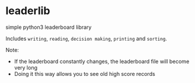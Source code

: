 # leaderlib
simple python3 leaderboard library

Includes `writing`, `reading`, `decision making`, `printing` and `sorting`.

Note:

+ If the leaderboard constantly changes, the leaderboard file will become very long 
+ Doing it this way allows you to see old high score records
